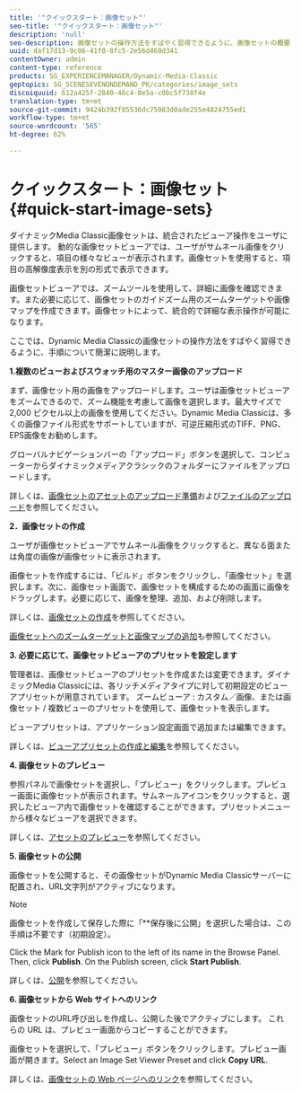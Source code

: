 ```yaml
---
title: '"クイックスタート：画像セット"'
seo-title: '"クイックスタート：画像セット"'
description: 'null'
seo-description: 画像セットの操作方法をすばやく習得できるように、画像セットの概要と概要を説明します。
uuid: daf17d13-9c06-41f0-8fc5-2e56d460d341
contentOwner: admin
content-type: reference
products: SG_EXPERIENCEMANAGER/Dynamic-Media-Classic
geptopics: SG_SCENESEVENONDEMAND_PK/categories/image_sets
discoiquuid: 612a425f-2840-46c4-8e5a-c0bc5f738f4e
translation-type: tm+mt
source-git-commit: 9424b392f85536dc75083d0ade255e4824755ed1
workflow-type: tm+mt
source-wordcount: '565'
ht-degree: 62%

---
```



# クイックスタート：画像セット{#quick-start-image-sets}

ダイナミックMedia Classic画像セットは、統合されたビューア操作をユーザに提供します。 動的な画像セットビューアでは、ユーザがサムネール画像をクリックすると、項目の様々なビューが表示されます。画像セットを使用すると、項目の高解像度表示を別の形式で表示できます。

画像セットビューアでは、ズームツールを使用して、詳細に画像を確認できます。また必要に応じて、画像セットのガイドズーム用のズームターゲットや画像マップを作成できます。画像セットによって、統合的で詳細な表示操作が可能になります。

ここでは、Dynamic Media Classicの画像セットの操作方法をすばやく習得できるように、手順について簡潔に説明します。

**1.複数のビューおよびスウォッチ用のマスター画像のアップロード**

まず、画像セット用の画像をアップロードします。ユーザは画像セットビューアをズームできるので、ズーム機能を考慮して画像を選択します。最大サイズで 2,000 ピクセル以上の画像を使用してください。Dynamic Media Classicは、多くの画像ファイル形式をサポートしていますが、可逆圧縮形式のTIFF、PNG、EPS画像をお勧めします。

グローバルナビゲーションバーの「アップロード」ボタンを選択して、コンピューターからダイナミックメディアクラシックのフォルダーにファイルをアップロードします。

詳しくは、[画像セットのアセットのアップロード準備](preparing-image-set-assets-upload.md#preparing-image-set-assets-for-upload)および[ファイルのアップロード](uploading-files.md#uploading-your-files)を参照してください。

**2．画像セットの作成**

ユーザが画像セットビューアでサムネール画像をクリックすると、異なる面または角度の画像が画像セットに表示されます。

画像セットを作成するには、「ビルド」ボタンをクリックし、「画像セット」を選択します。次に、画像セット画面で、画像セットを構成するための画面に画像をドラッグします。必要に応じて、画像を整理、追加、および削除します。

詳しくは、[画像セットの作成](creating-image-set.md#creating-an-image-set)を参照してください。

[画像セットへのズームターゲットと画像マップの追加](including-zoom-targets-image-maps.md#including-zoom-targets-and-image-maps-in-image-sets)も参照してください。

**3. 必要に応じて、画像セットビューアのプリセットを設定します**

管理者は、画像セットビューアのプリセットを作成または変更できます。ダイナミックMedia Classicには、各リッチメディアタイプに対して初期設定のビューアプリセットが用意されています。 ズームビューア : カスタム／画像、または画像セット / 複数ビューのプリセットを使用して、画像セットを表示します。

ビューアプリセットは、アプリケーション設定画面で追加または編集できます。

詳しくは、[ビューアプリセットの作成と編集](application-setup.md#adding-and-editing-viewer-presets)を参照してください。

**4. 画像セットのプレビュー**

参照パネルで画像セットを選択し、「プレビュー」をクリックします。プレビュー画面に画像セットが表示されます。サムネールアイコンをクリックすると、選択したビューア内で画像セットを確認することができます。プリセットメニューから様々なビューアを選択できます。

詳しくは、[アセットのプレビュー](previewing-asset.md#previewing-an-asset)を参照してください。

**5. 画像セットの公開**

画像セットを公開すると、その画像セットがDynamic Media Classicサーバーに配置され、URL文字列がアクティブになります。

>[!NOTE]
>
>画像セットを作成して保存した際に「**保存後に公開」を選択した場合は、この手順は不要です（初期設定）。

Click the Mark for Publish icon to the left of its name in the Browse Panel. Then, click **Publish**. On the Publish screen, click **Start Publish**.

詳しくは、[公開](publishing-files.md#publishing-files)を参照してください。

**6. 画像セットから Web サイトへのリンク**

画像セットのURL呼び出しを作成し、公開した後でアクティブにします。 これらの URL は、プレビュー画面からコピーすることができます。

画像セットを選択して、「プレビュー」ボタンをクリックします。プレビュー画面が開きます。Select an Image Set Viewer Preset and click **Copy URL**.

詳しくは、[画像セットの Web ページへのリンク](linking-image-set-web-page.md#linking-an-image-set-to-a-web-page)を参照してください。
